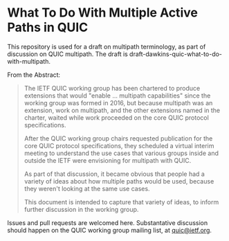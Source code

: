 # What To Do With Multiple Active Paths in QUIC

This repository is used for a draft on multipath terminology, as part of discussion on QUIC multipath. The draft is draft-dawkins-quic-what-to-do-with-multipath.

From the Abstract:

> The IETF QUIC working group has been chartered to produce extensions that would "enable ... multipath capabilities" since the working group was formed in 2016, but because multipath was an extension, work on multipath, and the other extensions named in the charter, waited while work proceeded on the core QUIC protocol specifications. 
>
> After the QUIC working group chairs requested publication for the core QUIC protocol specifications, they scheduled a virtual interim meeting to understand the use cases that various groups inside and outside the IETF were envisioning for multipath with QUIC. 
>
> As part of that discussion, it became obvious that people had a variety of ideas about how multiple paths would be used, because they weren't looking at the same use cases.
>
> This document is intended to capture that variety of ideas, to inform further discussion in the working group. 

Issues and pull requests are welcomed here. Substantative discussion should happen on the QUIC working group mailing list, at quic@ietf.org. 